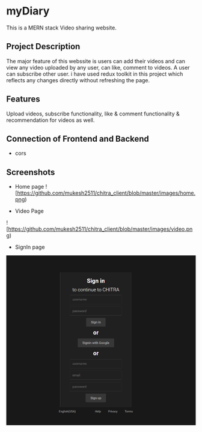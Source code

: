  # myDiary

This is a MERN stack Video sharing website.

## Project Description

The major feature of this webssite is users can add their videos and can view any video uploaded by any user, can like, comment to videos. A user can subscribe other user. i have used redux toolkit in this project which reflects any changes directly without refreshing the page.

## Features

Upload videos, subscribe functionality, like & comment functionality & recommendation for videos as well.

## Connection of Frontend and Backend
- cors
## Screenshots

- Home page
![https://github.com/mukesh2511/chitra_client/blob/master/images/home.png)


- Video Page

![https://github.com/mukesh2511/chitra_client/blob/master/images/video.png)


- SignIn page

![Screenshot 5](https://github.com/mukesh2511/chitra_client/blob/master/images/signIn.png)



